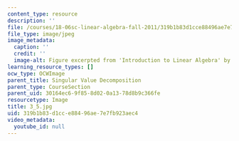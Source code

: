 ```yaml
---
content_type: resource
description: ''
file: /courses/18-06sc-linear-algebra-fall-2011/319b1b83d1cce88496ae7e7fb923aec4_3_5.jpg
file_type: image/jpeg
image_metadata:
  caption: ''
  credit: ''
  image-alt: Figure excerpted from 'Introduction to Linear Algebra' by G.S. Strang
learning_resource_types: []
ocw_type: OCWImage
parent_title: Singular Value Decomposition
parent_type: CourseSection
parent_uid: 30164ec6-9f85-8d02-0a13-78d8b9c366fe
resourcetype: Image
title: 3_5.jpg
uid: 319b1b83-d1cc-e884-96ae-7e7fb923aec4
video_metadata:
  youtube_id: null
---
```

